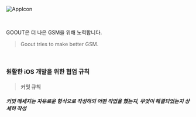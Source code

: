 ![AppIcon](https://user-images.githubusercontent.com/71479613/131217834-0188803a-93fb-4b8d-bf57-4094aef0c0ce.png)

<br>

GOOUT은 더 나은 GSM을 위해 노력합니다.
> Goout tries to make better GSM.

<br>

### 원활한 iOS 개발을 위한 협업 규칙

> #### 커밋 규칙
##### 커밋 메세지는 자유로운 형식으로 작성하되 어떤 작업을 했는지, 무엇이 해결되었는지 상세히 작성



